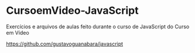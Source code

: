 # CursoemVideo-JavaScript
 Exercícios e arquivos de aulas feito durante o curso de JavaScript do Curso em Vídeo

https://github.com/gustavoguanabara/javascript